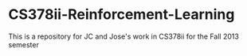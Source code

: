 CS378ii-Reinforcement-Learning
==============================

This is a repository for JC and Jose's work in CS378ii for the Fall 2013 semester
